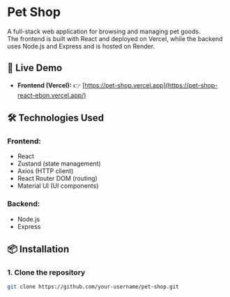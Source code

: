 # Pet Shop

A full-stack web application for browsing and managing pet goods.  
The frontend is built with React and deployed on Vercel, while the backend uses Node.js and Express and is hosted on Render.

## 🚀 Live Demo

- **Frontend (Vercel):** 👉 [https://pet-shop.vercel.app](https://pet-shop-react-ebon.vercel.app/) 

## 🛠️ Technologies Used

### Frontend:
- React
- Zustand (state management)
- Axios (HTTP client)
- React Router DOM (routing)
- Material UI (UI components)

### Backend:
- Node.js
- Express

## 📦 Installation

### 1. Clone the repository
```bash
git clone https://github.com/your-username/pet-shop.git

